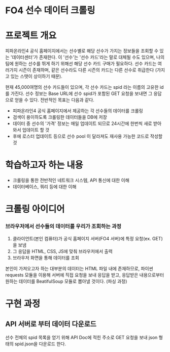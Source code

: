 # FO4 선수 데이터 크롤링

# 프로젝트 개요

피파온라인4 공식 홈페이지에서는 선수별로 해당 선수가 가지는 정보들을 조회할 수 있는 '데이터센터'가 존재한다. 이 '선수'는 '선수 카드'라는 말로 대체될 수도 있으며, 나의 팀에 원하는 선수를 뛰게 하기 위해선 해당 선수 카드 구매가 필요하다. 선수 카드는 여러가지 시즌이 존재하며, 같은 선수라도 다른 시즌의 카드는 다른 선수로 취급한다 (가지고 있는 스탯이 상이하기 때문).

현재 45,000여명의 선수 카드들이 있으며, 각 선수 카드는 spid 라는 이름의 고유한 id를 가진다. 선수 정보는 Base URL에 선수 spid가 포함된 GET 요청을 보내면 그 응답으로 얻을 수 있다. 전반적인 목표는 다음과 같다.

- 피파온라인4 공식 홈페이지에서 제공하는 각 선수들의 데이터를 크롤링
- 검색이 용이하도록 크롤링한 데이터들을 DB에 저장
- 데이터 중 선수의 '가격' 정보는 매일 업데이트 되므로 24시간에 한번씩 새로 받아와서 업데이트 할 것
- 후에 로스터 업데이트 등으로 선수 pool 이 달라져도 재사용 가능한 코드로 작성할 것

# 학습하고자 하는 내용

- 크롤링을 통한 전반적인 네트워크 시스템, API 통신에 대한 이해
- 데이터베이스, 쿼리 등에 대한 이해

# 크롤링 아이디어

### 브라우저에서 선수들의 데이터를 우리가 조회하는 과정

1. 클라이언트(본인 컴퓨터)가 공식 홈페이지 서버(FO4 서버)에 특정 요청(ex. GET)을 보냄
2. 그 응답을 HTML, CSS, JS에 맞춰 브라우저에서 출력
3. 브라우저 화면을 통해 데이터를 조회

본인이 가져오고자 하는 대부분의 데이터는 HTML 파일 내에 존재하므로, 파이썬 requests 모듈을 이용해 서버에 직접 요청을 보내 응답을 받고, 응답받은 내용으로부터 원하는 데이터를 BeatifulSoup 모듈로 뽑아낼 것이다. (파싱 과정)

# 구현 과정

## API 서버로 부터 데이터 다운로드

선수 전체의 spid 목록을 얻기 위해 API Doc에 적힌 주소로 GET 요청을 보내 json 형태의 spid.json을 다운로드 한다.